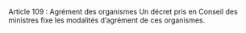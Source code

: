 Article 109 : Agrément des organismes
Un décret pris en Conseil des ministres fixe les modalités d’agrément de ces organismes.